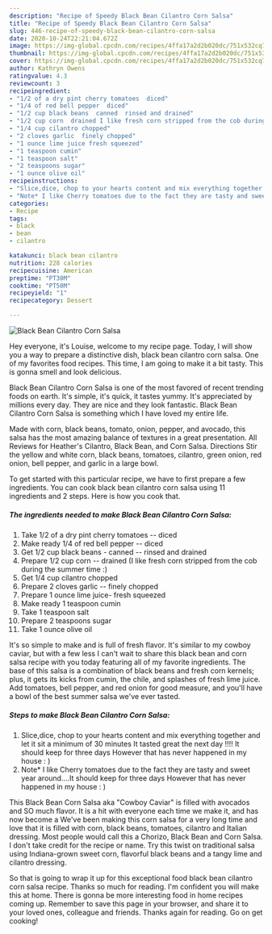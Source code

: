 ```yaml
---
description: "Recipe of Speedy Black Bean Cilantro Corn Salsa"
title: "Recipe of Speedy Black Bean Cilantro Corn Salsa"
slug: 446-recipe-of-speedy-black-bean-cilantro-corn-salsa
date: 2020-10-24T22:21:04.672Z
image: https://img-global.cpcdn.com/recipes/4ffa17a2d2b020dc/751x532cq70/black-bean-cilantro-corn-salsa-recipe-main-photo.jpg
thumbnail: https://img-global.cpcdn.com/recipes/4ffa17a2d2b020dc/751x532cq70/black-bean-cilantro-corn-salsa-recipe-main-photo.jpg
cover: https://img-global.cpcdn.com/recipes/4ffa17a2d2b020dc/751x532cq70/black-bean-cilantro-corn-salsa-recipe-main-photo.jpg
author: Kathryn Owens
ratingvalue: 4.3
reviewcount: 3
recipeingredient:
- "1/2 of a dry pint cherry tomatoes  diced"
- "1/4 of red bell pepper  diced"
- "1/2 cup black beans  canned  rinsed and drained"
- "1/2 cup corn  drained I like fresh corn stripped from the cob during the summer time "
- "1/4 cup cilantro chopped"
- "2 cloves garlic  finely chopped"
- "1 ounce lime juice fresh squeezed"
- "1 teaspoon cumin"
- "1 teaspoon salt"
- "2 teaspoons sugar"
- "1 ounce olive oil"
recipeinstructions:
- "Slice,dice, chop to your hearts content and mix everything together and let it sit a minimum of 30 minutes It tasted great the next day !!!! It should keep for three days However that has never happened in my house : )"
- "Note* I like Cherry tomatoes due to the fact they are tasty and sweet year around....It should keep for three days However that has never happened in my house : )"
categories:
- Recipe
tags:
- black
- bean
- cilantro

katakunci: black bean cilantro 
nutrition: 228 calories
recipecuisine: American
preptime: "PT30M"
cooktime: "PT50M"
recipeyield: "1"
recipecategory: Dessert

---
```



![Black Bean Cilantro Corn Salsa](https://img-global.cpcdn.com/recipes/4ffa17a2d2b020dc/751x532cq70/black-bean-cilantro-corn-salsa-recipe-main-photo.jpg)

Hey everyone, it's Louise, welcome to my recipe page. Today, I will show you a way to prepare a distinctive dish, black bean cilantro corn salsa. One of my favorites food recipes. This time, I am going to make it a bit tasty. This is gonna smell and look delicious.

Black Bean Cilantro Corn Salsa is one of the most favored of recent trending foods on earth. It's simple, it's quick, it tastes yummy. It's appreciated by millions every day. They are nice and they look fantastic. Black Bean Cilantro Corn Salsa is something which I have loved my entire life.

Made with corn, black beans, tomato, onion, pepper, and avocado, this salsa has the most amazing balance of textures in a great presentation. All Reviews for Heather&#39;s Cilantro, Black Bean, and Corn Salsa. Directions Stir the yellow and white corn, black beans, tomatoes, cilantro, green onion, red onion, bell pepper, and garlic in a large bowl.


To get started with this particular recipe, we have to first prepare a few ingredients. You can cook black bean cilantro corn salsa using 11 ingredients and 2 steps. Here is how you cook that.

<!--inarticleads1-->

##### The ingredients needed to make Black Bean Cilantro Corn Salsa:

1. Take 1/2 of a dry pint cherry tomatoes -- diced
1. Make ready 1/4 of red bell pepper -- diced
1. Get 1/2 cup black beans - canned -- rinsed and drained
1. Prepare 1/2 cup corn -- drained (I like fresh corn stripped from the cob during the summer time :)
1. Get 1/4 cup cilantro chopped
1. Prepare 2 cloves garlic -- finely chopped
1. Prepare 1 ounce lime juice- fresh squeezed
1. Make ready 1 teaspoon cumin
1. Take 1 teaspoon salt
1. Prepare 2 teaspoons sugar
1. Take 1 ounce olive oil


It&#39;s so simple to make and is full of fresh flavor. It&#39;s similar to my cowboy caviar, but with a few less I can&#39;t wait to share this black bean and corn salsa recipe with you today featuring all of my favorite ingredients. The base of this salsa is a combination of black beans and fresh corn kernels; plus, it gets its kicks from cumin, the chile, and splashes of fresh lime juice. Add tomatoes, bell pepper, and red onion for good measure, and you&#39;ll have a bowl of the best summer salsa we&#39;ve ever tasted. 

<!--inarticleads2-->

##### Steps to make Black Bean Cilantro Corn Salsa:

1. Slice,dice, chop to your hearts content and mix everything together and let it sit a minimum of 30 minutes It tasted great the next day !!!! It should keep for three days However that has never happened in my house : )
1. Note* I like Cherry tomatoes due to the fact they are tasty and sweet year around....It should keep for three days However that has never happened in my house : )


This Black Bean Corn Salsa aka &#34;Cowboy Caviar&#34; is filled with avocados and SO much flavor. It is a hit with everyone each time we make it, and has now become a We&#39;ve been making this corn salsa for a very long time and love that it is filled with corn, black beans, tomatoes, cilantro and Italian dressing. Most people would call this a Chorizo, Black Bean and Corn Salsa. I don&#39;t take credit for the recipe or name. Try this twist on traditional salsa using Indiana-grown sweet corn, flavorful black beans and a tangy lime and cilantro dressing. 

So that is going to wrap it up for this exceptional food black bean cilantro corn salsa recipe. Thanks so much for reading. I'm confident you will make this at home. There is gonna be more interesting food in home recipes coming up. Remember to save this page in your browser, and share it to your loved ones, colleague and friends. Thanks again for reading. Go on get cooking!
